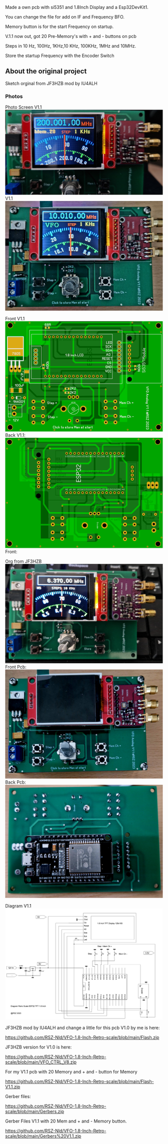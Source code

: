 Made a own pcb with si5351 and 1.8Inch Display and a Esp32DevKit1.

You can change the file for add on IF and Frequency BFO.

Memory button is for the start Frequency on startup.

V.1.1 now out, got 20 Pre-Memory's with + and - buttons  on pcb

Steps in 10 Hz, 100Hz, 1KHz,10 KHz, 100KHz, 1MHz and 10MHz.

Store the startup Frequency with the Encoder Switch

## About the original project
Sketch orginal from JF3HZB mod by 
IU4ALH

### Photos
Photo Screen V1.1
![Photo 13](https://github.com/RSZ-Nld/VFO-1.8-Inch-Retro-scale/blob/main/V1.1.jpg)
V1.1
![Photo 10]( https://github.com/RSZ-Nld/VFO-1.8-Inch-Retro-scale/blob/main/Front--V1.1.jpg)

Front V1.1
![Photo 5](https://github.com/RSZ-Nld/VFO-1.8-Inch-Retro-scale/blob/main/Front-pcb-V1.1.JPG )
Back V1.1:
![Photo 7](https://github.com/RSZ-Nld/VFO-1.8-Inch-Retro-scale/blob/main/Back-pcb-V1.1.JPG)
Front:




Org from JF3HZB
![Photo 2]( https://github.com/RSZ-Nld/VFO-1.8-Inch-Retro-scale/blob/main/Org.jpg)
Front Pcb:
![Photo 3]( https://github.com/RSZ-Nld/VFO-1.8-Inch-Retro-scale/blob/main/Front-V1.1.jpg)
Back Pcb: 
![Photo 6]( https://github.com/RSZ-Nld/VFO-1.8-Inch-Retro-scale/blob/main/Pcb-back.jpg)

Diagram V1.1
![Photo 12](https://github.com/RSZ-Nld/VFO-1.8-Inch-Retro-scale/blob/main/Diagram-V1.1.JPG)






JF3HZB mod by IU4ALH and change a little for this pcb V1.0 by me is here:

https://github.com/RSZ-Nld/VFO-1.8-Inch-Retro-scale/blob/main/Flash.zip

JF3HZB version for V1.0 is here:

https://github.com/RSZ-Nld/VFO-1.8-Inch-Retro-scale/blob/main/VFO_CTRL_V8.zip

For my V1.1 pcb with 20 Memory and + and - button for Memory

https://github.com/RSZ-Nld/VFO-1.8-Inch-Retro-scale/blob/main/Flash-V1.1.zip



Gerber files:

https://github.com/RSZ-Nld/VFO-1.8-Inch-Retro-scale/blob/main/Gerbers.zip

Gerber Files V1.1 with 20 Mem and + and - Memory button.

https://github.com/RSZ-Nld/VFO-1.8-Inch-Retro-scale/blob/main/Gerbers%20V1.1.zip







